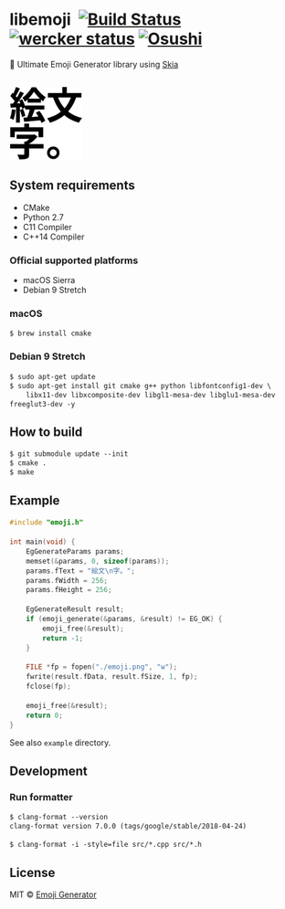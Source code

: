 # libemoji &nbsp;[![Build Status](https://travis-ci.org/emoji-gen/libemoji.svg?branch=master)](https://travis-ci.org/emoji-gen/libemoji) [![wercker status](https://app.wercker.com/status/de905f978179bb9ca837a8b14d0cdf07/s/master "wercker status")](https://app.wercker.com/project/byKey/de905f978179bb9ca837a8b14d0cdf07) [![Osushi](https://img.shields.io/badge/donate-osushi-EA2F57.svg)](https://osushi.love/intent/post/9ad90add99954e62ac79251606c10eec)

:tada: Ultimate Emoji Generator library using [Skia](https://skia.org/)

<br>
<img src="emoji.png" width="128" height="128" alt="libemoji">

## System requirements

- CMake
- Python 2.7
- C11 Compiler
- C++14 Compiler

### Official supported platforms
- macOS Sierra
- Debian 9 Stretch

### macOS

```
$ brew install cmake
```

### Debian 9 Stretch

```
$ sudo apt-get update
$ sudo apt-get install git cmake g++ python libfontconfig1-dev \
    libx11-dev libxcomposite-dev libgl1-mesa-dev libglu1-mesa-dev freeglut3-dev -y
```

## How to build

```
$ git submodule update --init
$ cmake .
$ make
```

## Example

```c
#include "emoji.h"

int main(void) {
    EgGenerateParams params;
    memset(&params, 0, sizeof(params));
    params.fText = "絵文\n字。";
    params.fWidth = 256;
    params.fHeight = 256;

    EgGenerateResult result;
    if (emoji_generate(&params, &result) != EG_OK) {
        emoji_free(&result);
        return -1;
    }

    FILE *fp = fopen("./emoji.png", "w");
    fwrite(result.fData, result.fSize, 1, fp);
    fclose(fp);

    emoji_free(&result);
    return 0;
}
```

See also `example` directory.

## Development
### Run formatter

```
$ clang-format --version
clang-format version 7.0.0 (tags/google/stable/2018-04-24)

$ clang-format -i -style=file src/*.cpp src/*.h
```

## License
MIT &copy; [Emoji Generator](https://emoji-gen.ninja)
